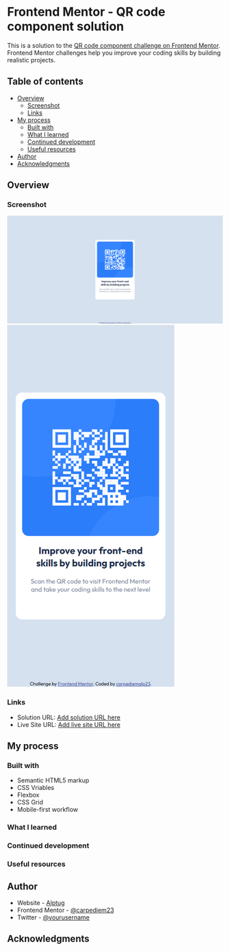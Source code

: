 # Frontend Mentor - QR code component solution

This is a solution to the [QR code component challenge on Frontend Mentor](https://www.frontendmentor.io/challenges/qr-code-component-iux_sIO_H). Frontend Mentor challenges help you improve your coding skills by building realistic projects. 

## Table of contents

- [Overview](#overview)
  - [Screenshot](#screenshot)
  - [Links](#links)
- [My process](#my-process)
  - [Built with](#built-with)
  - [What I learned](#what-i-learned)
  - [Continued development](#continued-development)
  - [Useful resources](#useful-resources)
- [Author](#author)
- [Acknowledgments](#acknowledgments)

## Overview

### Screenshot

![](./images/screenshoots/ss-desktop.png)
![](./images/screenshoots/ss-mobile.png)

### Links

- Solution URL: [Add solution URL here](https://your-solution-url.com)
- Live Site URL: [Add live site URL here](https://your-live-site-url.com)

## My process

### Built with

- Semantic HTML5 markup
- CSS Vriables
- Flexbox
- CSS Grid
- Mobile-first workflow

### What I learned

### Continued development

### Useful resources

## Author

- Website - [Alptug](https://github.com/carpediem23)
- Frontend Mentor - [@carpediem23](https://www.frontendmentor.io/profile/yourusername)
- Twitter - [@yourusername](https://www.twitter.com/carpediem23)

## Acknowledgments
